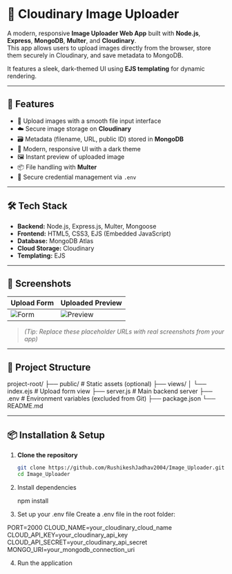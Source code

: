 # 🌆 Cloudinary Image Uploader

A modern, responsive **Image Uploader Web App** built with **Node.js**, **Express**, **MongoDB**, **Multer**, and **Cloudinary**.  
This app allows users to upload images directly from the browser, store them securely in Cloudinary, and save metadata to MongoDB.

It features a sleek, dark-themed UI using **EJS templating** for dynamic rendering.

---

## 🚀 Features

- 📁 Upload images with a smooth file input interface
- ☁️ Secure image storage on **Cloudinary**
- 🗃 Metadata (filename, URL, public ID) stored in **MongoDB**
- 🎨 Modern, responsive UI with a dark theme
- 🖼 Instant preview of uploaded image
- 📦 File handling with **Multer**
- 🔐 Secure credential management via `.env`

---

## 🛠 Tech Stack

- **Backend:** Node.js, Express.js, Multer, Mongoose  
- **Frontend:** HTML5, CSS3, EJS (Embedded JavaScript)  
- **Database:** MongoDB Atlas  
- **Cloud Storage:** Cloudinary  
- **Templating:** EJS

---

## 📸 Screenshots

| Upload Form | Uploaded Preview |
|-------------|------------------|
| ![Form](https://via.placeholder.com/300x200?text=Upload+Form) | ![Preview](https://via.placeholder.com/300x200?text=Uploaded+Image) |

> *(Tip: Replace these placeholder URLs with real screenshots from your app)*

---

## 📂 Project Structure

project-root/
├── public/ # Static assets (optional)
├── views/
│ └── index.ejs # Upload form view
├── server.js # Main backend server
├── .env # Environment variables (excluded from Git)
├── package.json
└── README.md


---

## 📦 Installation & Setup

1. **Clone the repository**
   ```bash
   git clone https://github.com/RushikeshJadhav2004/Image_Uploader.git
   cd Image_Uploader

2.  Install dependencies

     npm install

3.  Set up your .env file
       Create a .env file in the root folder:

   PORT=2000
  CLOUD_NAME=your_cloudinary_cloud_name
  CLOUD_API_KEY=your_cloudinary_api_key
  CLOUD_API_SECRET=your_cloudinary_api_secret
  MONGO_URI=your_mongodb_connection_uri

4.  Run the application

    
